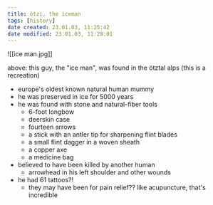 ```yaml
---
title: ötzi, the iceman
tags: [history]
date created: 23.01.03, 11:25:42
date modified: 23.01.03, 11:28:01
---
```


![[ice man.jpg]]

above: this guy, the "ice man", was found in the ötztal alps (this is a recreation)

- europe's oldest known natural human mummy
- he was preserved in ice for 5000 years
- he was found with stone and natural-fiber tools
	- 6-foot longbow
	- deerskin case
	- fourteen arrows
	- a stick with an antler tip for sharpening flint blades
	- a small flint dagger in a woven sheath
	- a copper axe
	- a medicine bag
- believed to have been killed by another human
	- arrowhead in his left shoulder and other wounds
- he had 61 tattoos?!
	- they may have been for pain relief?? like acupuncture, that's incredible
